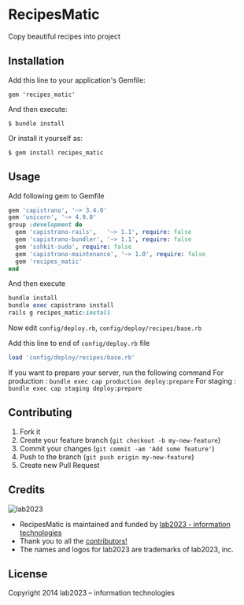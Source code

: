 # RecipesMatic

Copy beautiful recipes into project

## Installation

Add this line to your application's Gemfile:

    gem 'recipes_matic'

And then execute:

    $ bundle install

Or install it yourself as:

    $ gem install recipes_matic

## Usage

Add following gem to Gemfile

```ruby
gem 'capistrano', '~> 3.4.0'
gem 'unicorn', '~> 4.9.0'
group :development do
  gem 'capistrano-rails',   '~> 1.1', require: false
  gem 'capistrano-bundler', '~> 1.1', require: false
  gem 'sshkit-sudo', require: false
  gem 'capistrano-maintenance', '~> 1.0', require: false
  gem 'recipes_matic'
end
```

And then execute

```ruby
bundle install
bundle exec capistrano install
rails g recipes_matic:install
```

Now edit `config/deploy.rb`, `config/deploy/recipes/base.rb`

Add this line to end of `config/deploy.rb` file
```ruby 
load 'config/deploy/recipes/base.rb'
```

If you want to prepare your server, run the following command
For production :
`bundle exec cap production deploy:prepare`
For staging :
`bundle exec cap staging deploy:prepare`

## Contributing

1. Fork it
2. Create your feature branch (`git checkout -b my-new-feature`)
3. Commit your changes (`git commit -am 'Add some feature'`)
4. Push to the branch (`git push origin my-new-feature`)
5. Create new Pull Request

## Credits

![lab2023](http://lab2023.com/assets/images/named-logo.png)

- RecipesMatic is maintained and funded by [lab2023 - information technologies](http://lab2023.com/)
- Thank you to all the [contributors!](../../graphs/contributors)
- The names and logos for lab2023 are trademarks of lab2023, inc.

## License

Copyright 2014 lab2023 – information technologies
